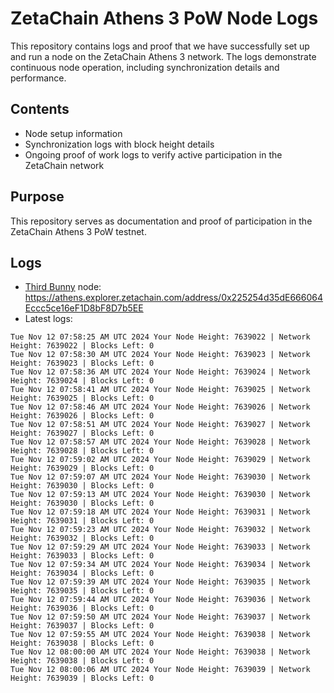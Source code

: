 # ZetaChain Athens 3 PoW Node Logs
This repository contains logs and proof that we have successfully set up and run a node on the ZetaChain Athens 3 network. The logs demonstrate continuous node operation, including synchronization details and performance.

## Contents
- Node setup information
- Synchronization logs with block height details
- Ongoing proof of work logs to verify active participation in the ZetaChain network

## Purpose
This repository serves as documentation and proof of participation in the ZetaChain Athens 3 PoW testnet.

## Logs

- [Third Bunny](https://thirdbunny.xyz/) node: https://athens.explorer.zetachain.com/address/0x225254d35dE666064Eccc5ce16eF1D8bF8D7b5EE
- Latest logs:
```
Tue Nov 12 07:58:25 AM UTC 2024 Your Node Height: 7639022 | Network Height: 7639022 | Blocks Left: 0
Tue Nov 12 07:58:30 AM UTC 2024 Your Node Height: 7639023 | Network Height: 7639023 | Blocks Left: 0
Tue Nov 12 07:58:36 AM UTC 2024 Your Node Height: 7639024 | Network Height: 7639024 | Blocks Left: 0
Tue Nov 12 07:58:41 AM UTC 2024 Your Node Height: 7639025 | Network Height: 7639025 | Blocks Left: 0
Tue Nov 12 07:58:46 AM UTC 2024 Your Node Height: 7639026 | Network Height: 7639026 | Blocks Left: 0
Tue Nov 12 07:58:51 AM UTC 2024 Your Node Height: 7639027 | Network Height: 7639027 | Blocks Left: 0
Tue Nov 12 07:58:57 AM UTC 2024 Your Node Height: 7639028 | Network Height: 7639028 | Blocks Left: 0
Tue Nov 12 07:59:02 AM UTC 2024 Your Node Height: 7639029 | Network Height: 7639029 | Blocks Left: 0
Tue Nov 12 07:59:07 AM UTC 2024 Your Node Height: 7639030 | Network Height: 7639030 | Blocks Left: 0
Tue Nov 12 07:59:13 AM UTC 2024 Your Node Height: 7639030 | Network Height: 7639030 | Blocks Left: 0
Tue Nov 12 07:59:18 AM UTC 2024 Your Node Height: 7639031 | Network Height: 7639031 | Blocks Left: 0
Tue Nov 12 07:59:23 AM UTC 2024 Your Node Height: 7639032 | Network Height: 7639032 | Blocks Left: 0
Tue Nov 12 07:59:29 AM UTC 2024 Your Node Height: 7639033 | Network Height: 7639033 | Blocks Left: 0
Tue Nov 12 07:59:34 AM UTC 2024 Your Node Height: 7639034 | Network Height: 7639034 | Blocks Left: 0
Tue Nov 12 07:59:39 AM UTC 2024 Your Node Height: 7639035 | Network Height: 7639035 | Blocks Left: 0
Tue Nov 12 07:59:44 AM UTC 2024 Your Node Height: 7639036 | Network Height: 7639036 | Blocks Left: 0
Tue Nov 12 07:59:50 AM UTC 2024 Your Node Height: 7639037 | Network Height: 7639037 | Blocks Left: 0
Tue Nov 12 07:59:55 AM UTC 2024 Your Node Height: 7639038 | Network Height: 7639038 | Blocks Left: 0
Tue Nov 12 08:00:00 AM UTC 2024 Your Node Height: 7639038 | Network Height: 7639038 | Blocks Left: 0
Tue Nov 12 08:00:06 AM UTC 2024 Your Node Height: 7639039 | Network Height: 7639039 | Blocks Left: 0
```
